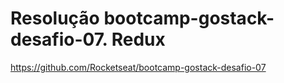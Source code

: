 # Resolução bootcamp-gostack-desafio-07. Redux

https://github.com/Rocketseat/bootcamp-gostack-desafio-07

